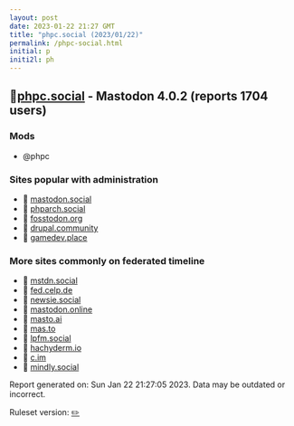 ```yaml
---
layout: post
date: 2023-01-22 21:27 GMT
title: "phpc.social (2023/01/22)"
permalink: /phpc-social.html
initial: p
initi2l: ph
---
```


## 🐘[phpc.social](https://phpc.social) - Mastodon 4.0.2 (reports 1704 users)

### Mods
 * @phpc

### Sites popular with administration

* 🐘 [mastodon.social](/mastodon-social.html)
* 🐘 [phparch.social](/phparch-social.html)
* 🐘 [fosstodon.org](/fosstodon-org.html)
* 🐘 [drupal.community](/drupal-community.html)
* 🐘 [gamedev.place](/gamedev-place.html)

### More sites commonly on federated timeline

* 🐘 [mstdn.social](/mstdn-social.html)
* 🐘 [fed.celp.de](/fed-celp-de.html)
* 🐘 [newsie.social](/newsie-social.html)
* 🐘 [mastodon.online](/mastodon-online.html)
* 🐘 [masto.ai](/masto-ai.html)
* 🐘 [mas.to](/mas-to.html)
* 🐘 [lpfm.social](/lpfm-social.html)
* 🐘 [hachyderm.io](/hachyderm-io.html)
* 🐘 [c.im](/c-im.html)
* 🐘 [mindly.social](/mindly-social.html)

Report generated on: Sun Jan 22 21:27:05 2023. Data may be outdated or incorrect.

Ruleset version: [✏️](/version-pencil)
